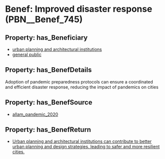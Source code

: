 # Benef: __Improved disaster response__ (PBN__Benef_745)

## Property: has_Beneficiary

* [urban planning and architectural institutions](../Stakeholder/PBN__Stakeholder_308)
* [general public](../Stakeholder/PBN__Stakeholder_29)

## Property: has_BenefDetails

Adoption of pandemic preparedness protocols can ensure a coordinated and efficient disaster response, reducing the impact of pandemics on cities

## Property: has_BenefSource

* [allam_pandemic_2020](../Article/PBN__Article_147)

## Property: has_BenefReturn

* [Urban planning and architectural institutions can contribute to better urban planning and design strategies, leading to safer and more resilient cities.](../BenefReturn/PBN__BenefReturn_808)


